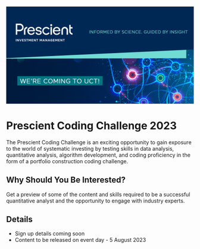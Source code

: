 ![image](./header.png)

# Prescient Coding Challenge 2023

The Prescient Coding Challenge is an exciting opportunity to gain exposure to the world of systematic investing by testing skills in data analysis, quantitative analysis, algorithm development, and coding proficiency in the form of a portfolio construction coding challenge.

## Why Should You Be Interested?

Get a preview of some of the content and skills required to be a successful quantitative analyst and the opportunity to engage with industry experts.

## Details

- Sign up details coming soon
- Content to be released on event day - 5 August 2023

